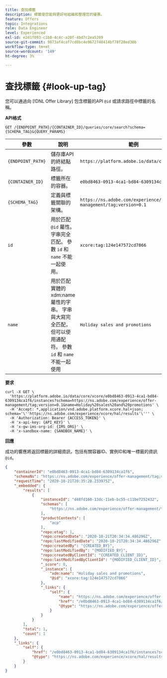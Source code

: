 ```yaml
---
title: 查找標籤
description: 標籤使您能夠更好地組織和整理您的優惠。
feature: Offers
topic: Integrations
role: Data Engineer
level: Experienced
exl-id: e2d1f093-c1b8-4c4c-a20f-4bd7c2ea5269
source-git-commit: 9873af4caf7cd8bc4e9672748414bf78f28ed30b
workflow-type: tm+mt
source-wordcount: '149'
ht-degree: 3%

---
```


# 查找標籤 {#look-up-tag}

您可以通過向 [!DNL Offer Library] 包含標籤的API `@id` 或請求路徑中標籤的名稱。

**API格式**

```http
GET /{ENDPOINT_PATH}/{CONTAINER_ID}/queries/core/search?schema={SCHEMA_TAG}&{QUERY_PARAMS}
```

| 參數 | 說明 | 範例 |
| --------- | ----------- | ------- |
| `{ENDPOINT_PATH}` | 儲存庫API的終結點路徑。 | `https://platform.adobe.io/data/core/xcore/` |
| `{CONTAINER_ID}` | 標籤所在的容器。 | `e0bd8463-0913-4ca1-bd84-6309134ca1f6` |
| `{SCHEMA_TAG}` | 定義與標籤關聯的架構。 | `https://ns.adobe.com/experience/offer-management/tag;version=0.1` |
| `id` | 用於匹配 `@id` 屬性。 字串完全匹配。 參數 `id` 和 `name` 不能一起使用。 | `xcore:tag:124e147572cd7866` |
| `name` | 用於匹配實體的xdm:name屬性的字串。 字串與大寫完全匹配，但可以使用通配符。 參數 `id` 和 `name` 不能一起使用 | `Holiday sales and promotions` |

**要求**

```shell
curl -X GET \
  'https://platform.adobe.io/data/core/xcore/e0bd8463-0913-4ca1-bd84-6309134ca1f6/instances?schema=https://ns.adobe.com/experience/offer-management/tag;version=0.1&name=Holiday%20sales%20and%20promotions' \
  -H 'Accept: *,application/vnd.adobe.platform.xcore.hal+json; schema='\''https://ns.adobe.com/experience/xcore/hal/results'\''' \
  -H 'Authorization: Bearer {ACCESS_TOKEN}' \
  -H 'x-api-key: {API_KEY}' \
  -H 'x-gw-ims-org-id: {IMS_ORG}' \
  -H 'x-sandbox-name: {SANDBOX_NAME}' \
```

**回應**

成功的響應將返回標籤的詳細資訊，包括有關容器ID、實例ID和唯一標籤的資訊 `@id`。

```json
{
    "containerId": "e0bd8463-0913-4ca1-bd84-6309134ca1f6",
    "schemaNs": "https://ns.adobe.com/experience/offer-management/tag;version=0.1",
    "requestTime": "2020-10-21T20:35:28.233975Z",
    "_embedded": {
        "results": [
            {
                "instanceId": "d48fd160-13dc-11eb-bc55-c11be7252432",
                "schemas": [
                    "https://ns.adobe.com/experience/offer-management/tag;version=0.1"
                ],
                "productContexts": [
                    "acp"
                ],
                "repo:etag": 1,
                "repo:createdDate": "2020-10-21T20:34:34.486296Z",
                "repo:lastModifiedDate": "2020-10-21T20:34:34.486296Z",
                "repo:createdBy": "{CREATED_BY}",
                "repo:lastModifiedBy": "{MODIFIED_BY}",
                "repo:createdByClientId": "{CREATED_CLIENT_ID}",
                "repo:lastModifiedByClientId": "{MODIFIED_CLIENT_ID}",
                "_score": 0,
                "_instance": {
                    "xdm:name": "Holiday sales and promotions",
                    "@id": "xcore:tag:124e147572cd7866"
                },
                "_links": {
                    "self": {
                        "name": "https://ns.adobe.com/experience/offer-management/tag;version=0.1#d48fd160-13dc-11eb-bc55-c11be7252432",
                        "href": "/e0bd8463-0913-4ca1-bd84-6309134ca1f6/instances/d48fd160-13dc-11eb-bc55-c11be7252432",
                        "@type": "https://ns.adobe.com/experience/offer-management/tag;version=0.1"
                    }
                }
            }
        ],
        "total": 1,
        "count": 1
    },
    "_links": {
        "self": {
            "href": "/e0bd8463-0913-4ca1-bd84-6309134ca1f6/instances?schema=https://ns.adobe.com/experience/offer-management/tag;version=0.1&name=Holiday%20sales%20and%20promotions",
            "@type": "https://ns.adobe.com/experience/xcore/hal/results"
        }
    }
}
```
